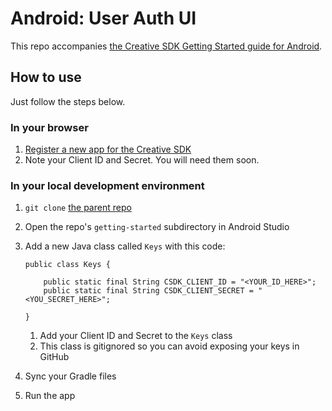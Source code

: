 # Android: User Auth UI

This repo accompanies [the Creative SDK Getting Started guide for Android](https://creativesdk.adobe.com/docs/android/#/articles/gettingstarted/index.html).


## How to use

Just follow the steps below.

### In your browser

1. [Register a new app for the Creative SDK](https://creativesdk.adobe.com/myapps.html)
1. Note your Client ID and Secret. You will need them soon.

### In your local development environment

1. `git clone` [the parent repo](https://github.com/CreativeSDK/android-getting-started-samples)
1. Open the repo's `getting-started` subdirectory in Android Studio
1. Add a new Java class called `Keys` with this code:  

	```
	public class Keys {

	    public static final String CSDK_CLIENT_ID = "<YOUR_ID_HERE>";
	    public static final String CSDK_CLIENT_SECRET = "<YOU_SECRET_HERE>";

	}
	```

    1. Add your Client ID and Secret to the `Keys` class
    1. This class is gitignored so you can avoid exposing your keys in GitHub
1. Sync your Gradle files
1. Run the app